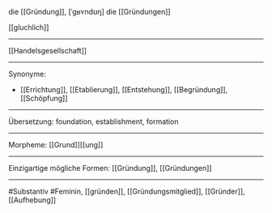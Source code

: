die [[Gründung]], [ˈɡʁʏndʊŋ]
die [[Gründungen]]


[[gluchlich]]

---
[[Handelsgesellschaft]]

---
Synonyme: 
- [[Errichtung]], [[Etablierung]], [[Entstehung]], [[Begründung]], [[Schöpfung]]

---
Übersetzung: foundation, establishment, formation

---
Morpheme:
[[Grund]][[ung]]

---
Einzigartige mögliche Formen: [[Gründung]], [[Gründungen]]

---
#Substantiv #Feminin, [[gründen]], [[Gründungsmitglied]], [[Gründer]], [[Aufhebung]]